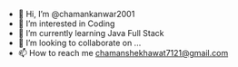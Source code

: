 - 👋 Hi, I’m @chamankanwar2001
- 👀 I’m interested in Coding
- 🌱 I’m currently learning Java Full Stack
- 💞️ I’m looking to collaborate on ...
- 📫 How to reach me chamanshekhawat7121@gmail.com


<!---
chamankanwar2001/chamankanwar2001 is a ✨ special ✨ repository because its `README.md` (this file) appears on your GitHub profile.
You can click the Preview link to take a look at your changes.
--->
